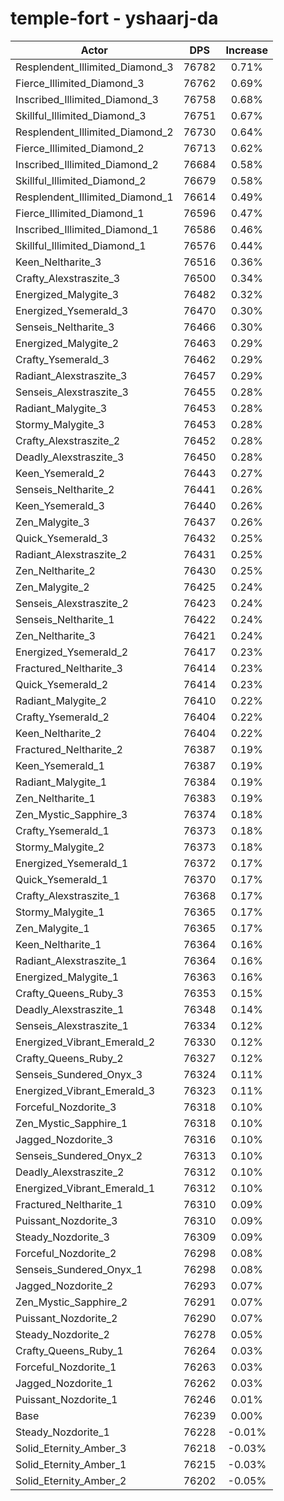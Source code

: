 # temple-fort - yshaarj-da
| Actor | DPS | Increase |
|---|:---:|:---:|
|Resplendent_Illimited_Diamond_3|76782|0.71%|
|Fierce_Illimited_Diamond_3|76762|0.69%|
|Inscribed_Illimited_Diamond_3|76758|0.68%|
|Skillful_Illimited_Diamond_3|76751|0.67%|
|Resplendent_Illimited_Diamond_2|76730|0.64%|
|Fierce_Illimited_Diamond_2|76713|0.62%|
|Inscribed_Illimited_Diamond_2|76684|0.58%|
|Skillful_Illimited_Diamond_2|76679|0.58%|
|Resplendent_Illimited_Diamond_1|76614|0.49%|
|Fierce_Illimited_Diamond_1|76596|0.47%|
|Inscribed_Illimited_Diamond_1|76586|0.46%|
|Skillful_Illimited_Diamond_1|76576|0.44%|
|Keen_Neltharite_3|76516|0.36%|
|Crafty_Alexstraszite_3|76500|0.34%|
|Energized_Malygite_3|76482|0.32%|
|Energized_Ysemerald_3|76470|0.30%|
|Senseis_Neltharite_3|76466|0.30%|
|Energized_Malygite_2|76463|0.29%|
|Crafty_Ysemerald_3|76462|0.29%|
|Radiant_Alexstraszite_3|76457|0.29%|
|Senseis_Alexstraszite_3|76455|0.28%|
|Radiant_Malygite_3|76453|0.28%|
|Stormy_Malygite_3|76453|0.28%|
|Crafty_Alexstraszite_2|76452|0.28%|
|Deadly_Alexstraszite_3|76450|0.28%|
|Keen_Ysemerald_2|76443|0.27%|
|Senseis_Neltharite_2|76441|0.26%|
|Keen_Ysemerald_3|76440|0.26%|
|Zen_Malygite_3|76437|0.26%|
|Quick_Ysemerald_3|76432|0.25%|
|Radiant_Alexstraszite_2|76431|0.25%|
|Zen_Neltharite_2|76430|0.25%|
|Zen_Malygite_2|76425|0.24%|
|Senseis_Alexstraszite_2|76423|0.24%|
|Senseis_Neltharite_1|76422|0.24%|
|Zen_Neltharite_3|76421|0.24%|
|Energized_Ysemerald_2|76417|0.23%|
|Fractured_Neltharite_3|76414|0.23%|
|Quick_Ysemerald_2|76414|0.23%|
|Radiant_Malygite_2|76410|0.22%|
|Crafty_Ysemerald_2|76404|0.22%|
|Keen_Neltharite_2|76404|0.22%|
|Fractured_Neltharite_2|76387|0.19%|
|Keen_Ysemerald_1|76387|0.19%|
|Radiant_Malygite_1|76384|0.19%|
|Zen_Neltharite_1|76383|0.19%|
|Zen_Mystic_Sapphire_3|76374|0.18%|
|Crafty_Ysemerald_1|76373|0.18%|
|Stormy_Malygite_2|76373|0.18%|
|Energized_Ysemerald_1|76372|0.17%|
|Quick_Ysemerald_1|76370|0.17%|
|Crafty_Alexstraszite_1|76368|0.17%|
|Stormy_Malygite_1|76365|0.17%|
|Zen_Malygite_1|76365|0.17%|
|Keen_Neltharite_1|76364|0.16%|
|Radiant_Alexstraszite_1|76364|0.16%|
|Energized_Malygite_1|76363|0.16%|
|Crafty_Queens_Ruby_3|76353|0.15%|
|Deadly_Alexstraszite_1|76348|0.14%|
|Senseis_Alexstraszite_1|76334|0.12%|
|Energized_Vibrant_Emerald_2|76330|0.12%|
|Crafty_Queens_Ruby_2|76327|0.12%|
|Senseis_Sundered_Onyx_3|76324|0.11%|
|Energized_Vibrant_Emerald_3|76323|0.11%|
|Forceful_Nozdorite_3|76318|0.10%|
|Zen_Mystic_Sapphire_1|76318|0.10%|
|Jagged_Nozdorite_3|76316|0.10%|
|Senseis_Sundered_Onyx_2|76313|0.10%|
|Deadly_Alexstraszite_2|76312|0.10%|
|Energized_Vibrant_Emerald_1|76312|0.10%|
|Fractured_Neltharite_1|76310|0.09%|
|Puissant_Nozdorite_3|76310|0.09%|
|Steady_Nozdorite_3|76309|0.09%|
|Forceful_Nozdorite_2|76298|0.08%|
|Senseis_Sundered_Onyx_1|76298|0.08%|
|Jagged_Nozdorite_2|76293|0.07%|
|Zen_Mystic_Sapphire_2|76291|0.07%|
|Puissant_Nozdorite_2|76290|0.07%|
|Steady_Nozdorite_2|76278|0.05%|
|Crafty_Queens_Ruby_1|76264|0.03%|
|Forceful_Nozdorite_1|76263|0.03%|
|Jagged_Nozdorite_1|76262|0.03%|
|Puissant_Nozdorite_1|76246|0.01%|
|Base|76239|0.00%|
|Steady_Nozdorite_1|76228|-0.01%|
|Solid_Eternity_Amber_3|76218|-0.03%|
|Solid_Eternity_Amber_1|76215|-0.03%|
|Solid_Eternity_Amber_2|76202|-0.05%|
